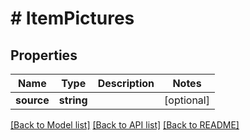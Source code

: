 # # ItemPictures

## Properties

Name | Type | Description | Notes
------------ | ------------- | ------------- | -------------
**source** | **string** |  | [optional] 

[[Back to Model list]](../../README.md#documentation-for-models) [[Back to API list]](../../README.md#documentation-for-api-endpoints) [[Back to README]](../../README.md)


